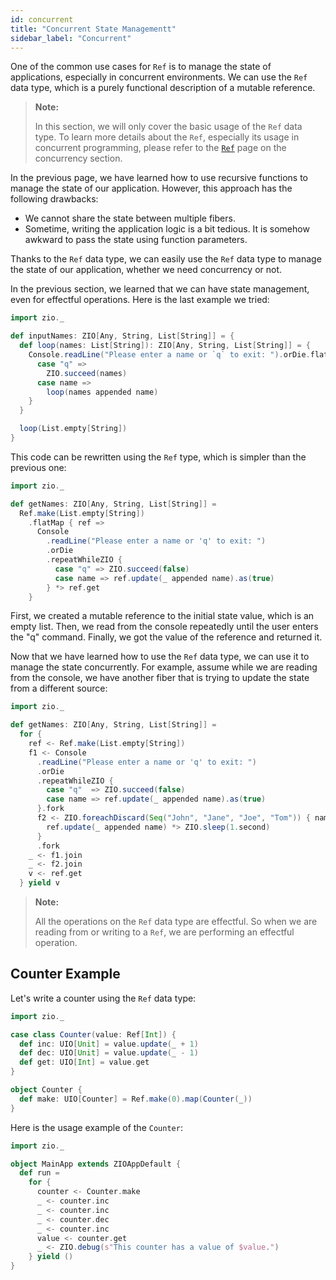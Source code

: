 ```yaml
---
id: concurrent
title: "Concurrent State Managementt"
sidebar_label: "Concurrent"
---
```


One of the common use cases for `Ref` is to manage the state of applications, especially in concurrent environments. We can use the `Ref` data type, which is a purely functional description of a mutable reference.

> **Note:**
>
> In this section, we will only cover the basic usage of the `Ref` data type. To learn more details about the `Ref`, especially its usage in concurrent programming, please refer to the [`Ref`](../concurrency/ref.md) page on the concurrency section.

In the previous page, we have learned how to use recursive functions to manage the state of our application. However, this approach has the following drawbacks:
- We cannot share the state between multiple fibers.
- Sometime, writing the application logic is a bit tedious. It is somehow awkward to pass the state using function parameters.

Thanks to the `Ref` data type, we can easily use the `Ref` data type to manage the state of our application, whether we need concurrency or not.

In the previous section, we learned that we can have state management, even for effectful operations. Here is the last example we tried:

```scala mdoc:compile-only
import zio._

def inputNames: ZIO[Any, String, List[String]] = {
  def loop(names: List[String]): ZIO[Any, String, List[String]] = {
    Console.readLine("Please enter a name or `q` to exit: ").orDie.flatMap {
      case "q" =>
        ZIO.succeed(names)
      case name =>
        loop(names appended name)
    }
  }

  loop(List.empty[String])
}
```

This code can be rewritten using the `Ref` type, which is simpler than the previous one:

```scala mdoc:compile-only
import zio._

def getNames: ZIO[Any, String, List[String]] =
  Ref.make(List.empty[String])
    .flatMap { ref =>
      Console
        .readLine("Please enter a name or 'q' to exit: ")
        .orDie
        .repeatWhileZIO {
          case "q" => ZIO.succeed(false)
          case name => ref.update(_ appended name).as(true)
        } *> ref.get
    }
```

First, we created a mutable reference to the initial state value, which is an empty list. Then, we read from the console repeatedly until the user enters the "q" command. Finally, we got the value of the reference and returned it.

Now that we have learned how to use the `Ref` data type, we can use it to manage the state concurrently. For example, assume while we are reading from the console, we have another fiber that is trying to update the state from a different source:

```scala mdoc:compile-only
import zio._

def getNames: ZIO[Any, String, List[String]] =
  for {
    ref <- Ref.make(List.empty[String])
    f1 <- Console
      .readLine("Please enter a name or 'q' to exit: ")
      .orDie
      .repeatWhileZIO {
        case "q"  => ZIO.succeed(false)
        case name => ref.update(_ appended name).as(true)
      }.fork 
      f2 <- ZIO.foreachDiscard(Seq("John", "Jane", "Joe", "Tom")) { name =>
        ref.update(_ appended name) *> ZIO.sleep(1.second)
      }
      .fork
    _ <- f1.join
    _ <- f2.join
    v <- ref.get
  } yield v
```

> **Note:**
>
> All the operations on the `Ref` data type are effectful. So when we are reading from or writing to a `Ref`, we are performing an effectful operation.

## Counter Example

Let's write a counter using the `Ref` data type:

```scala mdoc:silent
import zio._

case class Counter(value: Ref[Int]) {
  def inc: UIO[Unit] = value.update(_ + 1)
  def dec: UIO[Unit] = value.update(_ - 1)
  def get: UIO[Int] = value.get
}

object Counter {
  def make: UIO[Counter] = Ref.make(0).map(Counter(_))
}
```

Here is the usage example of the `Counter`:

```scala mdoc:compile-only
import zio._

object MainApp extends ZIOAppDefault {
  def run =
    for {
      counter <- Counter.make
      _ <- counter.inc
      _ <- counter.inc
      _ <- counter.dec
      _ <- counter.inc
      value <- counter.get
      _ <- ZIO.debug(s"This counter has a value of $value.")
    } yield ()
}
```
